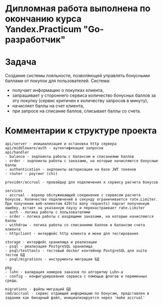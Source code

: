 # Дипломная работа выполнена по окончанию курса Yandex.Practicum "Go-разработчик"

# Задача 
Создание системы лояльности, позволяющей управлять бонусными баллами от покупок для пользователей.
Система: 
- получает информацию о покупках клиента, 
- запрашивает у стороннего сервиса количество бонусных баллов за эту покупку (сервис критичен к количеству запросов в минуту),
- начисляет баллы на счет клиента,
- при запросе на списание баллов, списывает баллы со счета. 

# Комментарии к структуре проекта
```
api/server - инициализация и остановка http сервера
api/middleware/auth - аутентификация запросов
api/handler
- balance - эндпоинты работы с балансом и списаниями баллов
- order - эндпоинты работы с заказами, на которые начисляются бонусные баллы
- authentication - эндпоинты авторизации на базе JWT токенов
- router - роутинг (chi)

provider/accrual - провайдер для подключения к сервису расчета бонусов

services
- accrual - воркер обслуживающий соединение с сервисом расчета бонусов. Количество подключений в секунду ограничивается rate.Limiter. При получении веб-клиентом 429(to many requests) парсит полученную ошибку, встает на указанную паузу и перенастраивает rate.Limiter
- auth - логика работы с пользователями
- order - логика работы с входящими заказами, на которые начисляются баллы
- withdraw - логика работы со списаниями баллов и балансом счета клиента
- httpclient - интерфейс http клиента и моки для тестирования

storage - интерфейс хранилища и реализации
- psql - реализация PostgreSQL хранилища
- psql/testtools - тестовый docker контейнер PostgreSQL для suite тестов БД
- psql/migrations - инструменты миграции БД

pkg
- luhn - валидация номеров заказов по алгоритму Luhn-а
- config - конфигурирование сервиса с помощью флагов и переменных среды.

migrations - файлы миграций БД
cmd/accrual - сервис отдающий информацию по бонусам, представлен в задании как бинарный файл, инициализируется через 'make accrual'
```
